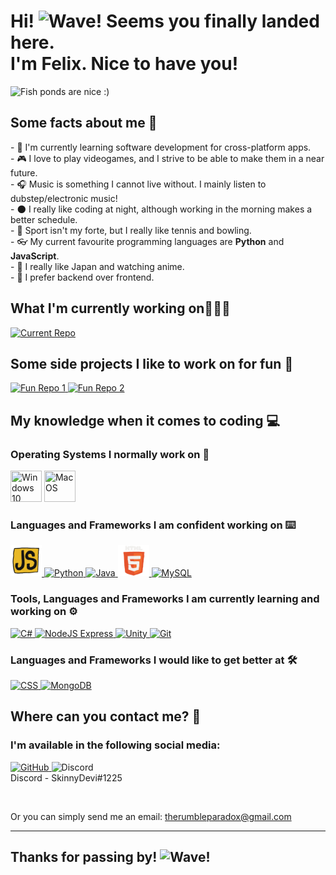 <h1>Hi! <img src='https://raw.githubusercontent.com/TheDudeThatCode/TheDudeThatCode/master/Assets/Hi.gif' title="Welcome!" alt='Wave!' width="32px"  height="32px"/> Seems you finally landed here.<br/> I'm Felix. Nice to have you!</h1>
<img src="https://static.wikia.nocookie.net/animal-jam-clans-1/images/1/1c/Made_by_1041uuu.gif/revision/latest?cb=20210406230318" title="This fish pond looks really nice :)" alt="Fish ponds are nice :)"/>

<h2>Some facts about me 💬</h2>
- 🚀 I'm currently learning software development for cross-platform apps.<br/>
- 🎮 I love to play videogames, and I strive to be able to make them in a near future.<br/>
- 🎧 Music is something I cannot live without. I mainly listen to dubstep/electronic music!<br/>
- 🌑 I really like coding at night, although working in the morning makes a better schedule.<br/>
- 🎾 Sport isn't my forte, but I really like tennis and bowling.<br/>
- 👓 My current favourite programming languages are <strong>Python</strong> and <strong>JavaScript</strong>.<br/>
- 🍙 I really like Japan and watching anime.<br/>
- 💾 I prefer backend over frontend.

<h2>What I'm currently working on👨🏽‍💻</h2>
<a href="https://github.com/SkinnyDevi/MU-VR-Experience">
  <img src="https://github-readme-stats.vercel.app/api/pin/?username=SkinnyDevi&repo=MU-VR-Experience&theme=dark" alt="Current Repo" width="400px" height="140px"/>
</a>

<h2>Some side projects I like to work on for fun 🎲</h2>
<a href="https://github.com/SkinnyDevi/SSBU-UMM-yuzu-compat">
  <img src="https://github-readme-stats.vercel.app/api/pin/?username=SkinnyDevi&repo=SSBU-UMM-yuzu-compat&theme=tokyonight" alt="Fun Repo 1" width="400px" height="140px"/>
</a>
<a href="https://github.com/SkinnyDevi/scriptable">
  <img src="https://github-readme-stats.vercel.app/api/pin/?username=SkinnyDevi&repo=scriptable&theme=tokyonight" alt="Fun Repo 2" width="400px" height="140px"/>
</a>

<h2>My knowledge when it comes to coding 💻</h2>
<h3><strong>Operating Systems I normally work on 💾</strong><br/></h3>
<p>
  <img src="https://upload.wikimedia.org/wikipedia/commons/thumb/5/5f/Windows_logo_-_2012.svg/2048px-Windows_logo_-_2012.svg.png" width="50px" height="50px" title="Windows 10"/>
  <img src="https://images-wixmp-ed30a86b8c4ca887773594c2.wixmp.com/f/245f4571-14d4-4069-90a7-259b2971229f/del3rk1-177dea3e-01d6-4c32-bcfd-8927b7bc8364.png?token=eyJ0eXAiOiJKV1QiLCJhbGciOiJIUzI1NiJ9.eyJzdWIiOiJ1cm46YXBwOjdlMGQxODg5ODIyNjQzNzNhNWYwZDQxNWVhMGQyNmUwIiwiaXNzIjoidXJuOmFwcDo3ZTBkMTg4OTgyMjY0MzczYTVmMGQ0MTVlYTBkMjZlMCIsIm9iaiI6W1t7InBhdGgiOiJcL2ZcLzI0NWY0NTcxLTE0ZDQtNDA2OS05MGE3LTI1OWIyOTcxMjI5ZlwvZGVsM3JrMS0xNzdkZWEzZS0wMWQ2LTRjMzItYmNmZC04OTI3YjdiYzgzNjQucG5nIn1dXSwiYXVkIjpbInVybjpzZXJ2aWNlOmZpbGUuZG93bmxvYWQiXX0.RDHFl6JxHrJPAZGg1gIyuGEOJCn9WMTLlNYVlu8Ql5E" title="MacOS" width="50px" height="50px"/>
</p>

<h3><strong>Languages and Frameworks I am confident working on ⌨️</strong></h3>
<p>
  <a href="https://www.javascript.com">
    <img src="https://raw.githubusercontent.com/StewartGF/StewartGF/master/images/javascript.gif" title="JavaScript" alt="JavaScript" width="50px" height="50px"/>
  </a>
  <a href="https://www.python.org">
    <img src="https://lh3.googleusercontent.com/proxy/jrY22cP1xTBg9piFJS2CS8FNnGgAb63wkCHEw7k6BUZuASs2tg-G9Q6PUy7EXgZhsBaEhkmobRxA90Uw0uw3RdsTYTzmptD0o1yc9XvppCoth1jp6nMY8-UaWChwkR10d8mMpe0LC37fN--vI3fyiRE" title="Python" alt="Python" width="50px" height="50px"/>
  </a>
  <a href="https://www.oracle.com/java/">
    <img src="https://cdn.worldvectorlogo.com/logos/java.svg" title="Java" alt="Java" width="50px" height="50px"/>
  </a>
  <a href="https://www.python.org">
    <img src="https://raw.githubusercontent.com/otomer/otomer/master/assets/html.gif" title="HTML 5" alt="HTML5" width="50px" height="50px"/>
  </a>
  <a href="https://www.mysql.com">
    <img src="https://key0.cc/images/small/18352_256ed090086d587f6779ec4879d5e716.png" title="MySQL" alt="MySQL" width="50px" height="50px"/>
  </a>
</p>

<h3><strong>Tools, Languages and Frameworks I am currently learning and working on ⚙️</strong></h3>
<p>
  <a href="https://docs.microsoft.com/en-us/dotnet/csharp/">
    <img src="https://seeklogo.com/images/C/c-sharp-c-logo-02F17714BA-seeklogo.com.png" title="C#" alt="C#" width="46px" height="50px"/>
  </a>
  <a href="https://expressjs.com">
    <img src="https://camo.githubusercontent.com/2b97405ead6d87cffc71126648f74f034ab9b77525453aaac85ca79248532854/68747470733a2f2f766567696269742e636f6d2f77702d636f6e74656e742f75706c6f6164732f323031382f30352f657870726573736a732e706e67" title="Express JS" alt="NodeJS Express" width="200px" height="50px"/>
  </a>
  <a href="https://unity.com/">
    <img src="https://i.redd.it/tu3gt6ysfxq71.png" title="Unity" alt="Unity" width="50px" height="50px"/>
  </a>
  <a href="https://git-scm.com/">
    <img src="https://git-scm.com/images/logos/downloads/Git-Icon-1788C.png" title="Git" alt="Git" width="50px" height="50px"/>
  </a>
</p>

<h3><strong>Languages and Frameworks I would like to get better at 🛠</strong></h3>
<p>
  <a href="https://www.w3.org/Style/CSS/Overview.en.html">
    <img src="https://camo.githubusercontent.com/94ad70746d4c32151283a68c35e8ab44b05165a462745d8907dcf9d50e278188/68747470733a2f2f6d65646961322e67697068792e636f6d2f6d656469612f667345615a6c644e43384131504a336d77702f736f757263652e676966" title="CSS" alt="CSS" width="50px" height="50px"/>
  </a>
  <a href="https://www.mongodb.com">
    <img src="https://cdn.icon-icons.com/icons2/2415/PNG/512/mongodb_plain_wordmark_logo_icon_146423.png" title="MongoDB" alt="MongoDB" width="50px" height="50px"/>
  </a>
</p>

<h2>Where can you contact me? 📲</h2>
<h3>I'm available in the following social media:</h3>
<p>
  <a href="https://github.com/SkinnyDevi">
    <img src="https://raw.githubusercontent.com/peterthehan/peterthehan/main/assets/github.svg" title="SkinnyDevi" alt="GitHub" width="40px" height="40px"/>
  </a>
  <img src="https://raw.githubusercontent.com/peterthehan/peterthehan/main/assets/discord.svg" title="SkinnyDevi#1225" alt="Discord" width="40px" height="40px"/>
  <br/>Discord - SkinnyDevi#1225
</p>
<br/>  
<p>Or you can simply send me an email: 
  <a href="mailto: therumbleparadox@gmail.com">therumbleparadox@gmail.com</a>
</p>

---
<h2>Thanks for passing by! <img src='https://raw.githubusercontent.com/TheDudeThatCode/TheDudeThatCode/master/Assets/Hi.gif' alt='Wave!' width="32px"  height="32px"/></h2>
